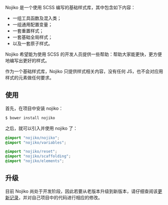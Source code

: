 Nojiko 是一个使用 SCSS 编写的基础样式库，其中包含如下内容：

- 一组工具函数及混入类；
- 一组通用配置变量；
- 一套重置样式；
- 一套基础全局样式；
- 以及一套原子样式。

Nojiko 希望能为使用 SCSS 的开发人员提供一些帮助：帮助大家能更快，更方便地编写出更好的样式。

作为一个基础样式库，Nojiko 只提供样式相关内容，没有任何 JS，也不会对应用样式的元素做任何要求。

## 使用

首先，在项目中安装 nojiko：

```bash
$ bower install nojiko
```

之后，就可以引入并使用 nojiko 了：

```scss
@import "nojiko/nojiko";
@import "nojiko/variables";

@import "nojiko/reset";
@import "nojiko/scaffolding";
@import "nojiko/elements";
```

## 升级

目前 Nojiko 尚处于开发阶段，因此若要从老版本升级到新版本，请仔细查阅该[更新记录](https://github.com/BiosSun/nojiko/blob/master/CHANGELOG.md)，并对自己项目中的代码进行相应的修改。
